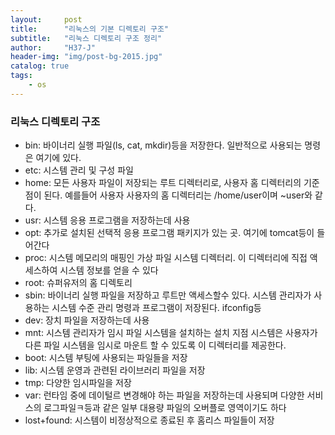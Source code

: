 ```yaml
---
layout:     post
title:      "리눅스의 기본 디렉토리 구조"
subtitle:   "리눅스 디렉토리 구조 정리"
author:     "H37-J"
header-img: "img/post-bg-2015.jpg"
catalog: true
tags:
    - os
---
```


### 리눅스 디렉토리 구조

* bin: 바이너리 실행 파일(ls, cat, mkdir)등을 저장한다. 일반적으로 사용되는 명령은 여기에 있다.
* etc: 시스템 관리 및 구성 파일
* home: 모든 사용자 파일이 저장되는 루트 디렉터리로, 사용자 홈 디렉터리의 기준점이 된다. 예를들어 사용자 사용자의 홈 디렉터리는 /home/user이며 ~user와 같다.
* usr: 시스템 응용 프로그램을 저장하는데 사용
* opt: 추가로 설치된 선택적 응용 프로그램 패키지가 있는 곳. 여기에 tomcat등이 들어간다
* proc: 시스템 메모리의 매핑인 가상 파일 시스템 디렉터리. 이 디렉터리에 직접 액세스하여 시스템 정보를 얻을 수 있다
* root: 슈퍼유저의 홈 디렉토리
* sbin: 바이너리 실행 파일을 저장하고 루트만 액세스할수 있다. 시스템 관리자가 사용하는 시스템 수준 관리 명령과 프로그램이 저장된다. ifconfig등
* dev: 장치 파일을 저장하는데 사용
* mnt: 시스템 관리자가 임시 파일 시스템을 설치하는 설치 지점 시스템은 사용자가 다른 파일 시스템을 임시로 마운트 할 수 있도록 이 디렉터리를 제공한다.
* boot: 시스템 부팅에 사용되는 파일들을 저장
* lib: 시스템 운영과 관련된 라이브러리 파일을 저장
* tmp: 다양한 임시파일을 저장
* var: 런타임 중에 데이털르 변경해야 하는 파일을 저장하는데 사용되며 다양한 서비스의 로그파일ㅋ등과 같은 일부 대용량 파일의 오버플로 영역이기도 하다
* lost+found: 시스템이 비정상적으로 종료된 후 홈리스 파일들이 저장
